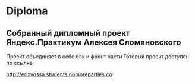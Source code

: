 # Diploma

## Собранный дипломный проект Яндекс.Практикум Алексея Сломяновского

Проект объединяет в себе бэк и фронт части
Готовый проект доступен по ссылке:

http://erixvossa.students.nomoreparties.co
